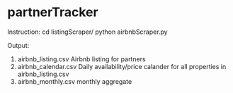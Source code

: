 # partnerTracker
Instruction:
cd listingScraper/
python airbnbScraper.py 

Output:
1. airbnb_listing.csv
Airbnb listing for partners
2. airbnb_calendar.csv
Daily availability/price calander for all properties in airbnb_listing.csv
3. airbnb_monthly.csv
monthly aggregate
